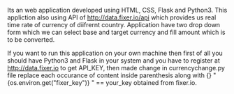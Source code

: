 Its an web application developed using HTML, CSS, Flask and Python3.
This appliction also using API of http://data.fixer.io/api which provides us real time rate of currency of diifrernt country.
Application have two drop down form which we can select base and target currency and fill amount which is to be converted.

If you want to run this application on your own machine then first of all you should have Python3 and Flask in your system and you have to register 
at http://data.fixer.io to get API_KEY,
then made change in currencychange.py file replace each occurance of content inside parenthesis along with {} "  {os.environ.get("fixer_key")}   " == 
your_key obtained from fixer.io.

